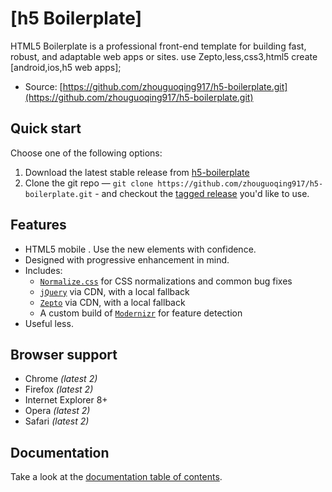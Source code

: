 # [h5 Boilerplate]

 
HTML5 Boilerplate is a professional front-end template for building
fast, robust, and adaptable web apps or sites. 
use Zepto,less,css3,html5 create [android,ios,h5 web apps];
* Source: [https://github.com/zhouguoqing917/h5-boilerplate.git](https://github.com/zhouguoqing917/h5-boilerplate.git)
   
## Quick start

Choose one of the following options:

1. Download the latest stable release from
   [h5-boilerplate](https://github.com/zhouguoqing917/h5-boilerplate.git)  
2. Clone the git repo — `git clone
   https://github.com/zhouguoqing917/h5-boilerplate.git` - and checkout the
   [tagged release](https://github.com/zhouguoqing917/h5-boilerplate.git)
   you'd like to use.


## Features

* HTML5 mobile . Use the new elements with confidence.
* Designed with progressive enhancement in mind.
* Includes:
  * [`Normalize.css`](https://necolas.github.com/normalize.css/)
    for CSS normalizations and common bug fixes
  * [`jQuery`](https://jquery.com/) via CDN, with a local fallback
  * [`Zepto`](https://zepto.com/) via CDN, with a local fallback
  * A custom build of  [`Modernizr`](http://modernizr.com/) for feature
    detection 
* Useful less. 

## Browser support

* Chrome *(latest 2)*
* Firefox *(latest 2)*
* Internet Explorer 8+
* Opera *(latest 2)*
* Safari *(latest 2)*


## Documentation

Take a look at the [documentation table of contents](dist/doc/TOC.md).
  